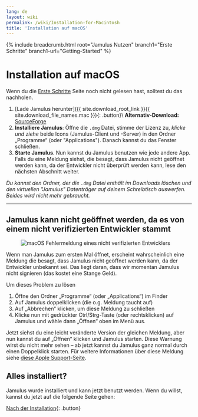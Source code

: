 ```yaml
---
lang: de
layout: wiki
permalink: /wiki/Installation-for-Macintosh
title: 'Installation auf macOS'
---
```


{% include breadcrumb.html root="Jamulus Nutzen" branch1="Erste Schritte" branch1-url="Getting-Started" %}

# Installation auf macOS

Wenn du die [Erste Schritte](Getting-Started) Seite noch nicht gelesen hast, solltest du das nachholen.

1. [Lade Jamulus herunter]({{ site.download_root_link }}{{ site.download_file_names.mac }}){: .button}\\
 **Alternativ-Download:** [SourceForge](https://sourceforge.net/projects/llcon/files/latest/download)
1. **Installiere Jamulus**: Öffne die `.dmg` Datei, stimme der Lizenz zu, *klicke und ziehe* beide Icons (Jamulus-Client und -Server) in den Ordner „Programme“ (oder "Applications"). Danach kannst du das Fenster schließen.
1. **Starte Jamulus**. Nun kannst du Jamulus benutzen wie jede andere App. Falls du eine Meldung siehst, die besagt, dass Jamulus nicht geöffnet werden kann, da der Entwickler nicht überprüft werden kann, lese den nächsten Abschnitt weiter.

_Du kannst den Ordner, der die `.dmg` Datei enthält im Downloads löschen und den virtuellen "Jamulus" Datenträger auf deinem Schreibtisch auswerfen. Beides wird nicht mehr gebraucht._

***

## Jamulus kann nicht geöffnet werden, da es von einem nicht verifizierten Entwickler stammt

<figure><img src="{{site.url}}/assets/img/de-screenshots/verification-mac.png" loading="lazy" alt="macOS Fehlermeldung eines nicht verifizierten Entwicklers"></figure>

Wenn man Jamulus zum ersten Mal öffnet, erscheint wahrscheinlich eine Meldung die besagt, dass Jamulus nicht geöffnet werden kann, da der Entwickler unbekannt sei. Das liegt daran, dass wir momentan Jamulus nicht signieren (das kostet eine Stange Geld).

Um dieses Problem zu lösen
1. Öffne den Ordner „Programme“ (oder „Applications“) im Finder
1. Auf Jamulus doppelklicken (die o.g. Meldung taucht auf)
1. Auf „Abbrechen“ klicken, um diese Meldung zu schließen
1. Klicke nun mit gedrückter Ctrl/Strg-Taste (oder rechtsklicken) auf Jamulus und wähle dann „Öffnen“ oben im Menü aus.

Jetzt siehst du eine leicht veränderte Version der gleichen Meldung, aber nun kannst du auf „Öffnen“ klicken und Jamulus starten. Diese Warnung wirst du nicht mehr sehen – ab jetzt kannst du Jamulus ganz normal durch einen Doppelklick starten. Für weitere Informationen über diese Meldung siehe [diese Apple Support-Seite](https://support.apple.com/de-de/guide/mac-help/mh40616/mac).

## Alles installiert?

Jamulus wurde installiert und kann jetzt benutzt werden. Wenn du willst, kannst du jetzt auf die folgende Seite gehen:

[Nach der Installation](Getting-Started){: .button}
